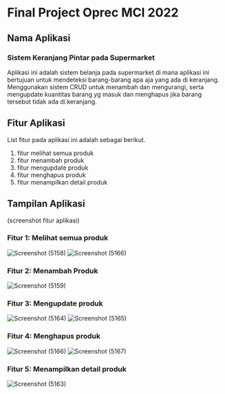 # Final Project Oprec MCI 2022

## Nama Aplikasi
### Sistem Keranjang Pintar pada Supermarket 
Aplikasi ini adalah sistem belanja pada supermarket di mana aplikasi ini bertujuan untuk
mendeteksi barang-barang apa aja yang ada di keranjang. Menggunakan sistem CRUD untuk
menambah dan mengurangi, serta mengupdate kuantitas barang yg masuk dan menghapus jika
barang tersebut tidak ada di keranjang.

## Fitur Aplikasi
List fitur pada aplikasi ini adalah sebagai berikut.
1. fitur melihat semua produk
2. fitur menambah produk
3. fitur mengupdate produk
4. fitur menghapus produk
5. fitur menampilkan detail produk

## Tampilan Aplikasi
(screenshot fitur aplikasi)
### Fitur 1: Melihat semua produk
![Screenshot (5158)](https://user-images.githubusercontent.com/70510279/176377918-9db84598-a6ac-4856-b6cc-9ae139f3a813.png)
![Screenshot (5166)](https://user-images.githubusercontent.com/70510279/176378517-412dd0b4-1edf-4720-a58f-22a4e94eb905.png)

### Fitur 2: Menambah Produk
![Screenshot (5159)](https://user-images.githubusercontent.com/70510279/176377343-e81bd780-7874-40ee-8d04-fab29b345173.png)

### Fitur 3: Mengupdate produk
![Screenshot (5164)](https://user-images.githubusercontent.com/70510279/176379015-ee960cbe-7e95-44d0-b57b-6a3de46ea4c9.png)
![Screenshot (5165)](https://user-images.githubusercontent.com/70510279/176379026-6fa5ef73-06d3-4799-8919-4ccb0b713f23.png)

### Fitur 4: Menghapus produk
![Screenshot (5166)](https://user-images.githubusercontent.com/70510279/176379167-ce0465d0-d2b5-45ce-9445-cd22f250e129.png)
![Screenshot (5167)](https://user-images.githubusercontent.com/70510279/176379179-8cc2740f-a424-466f-93df-1ba673a0798c.png)

### Fitur 5: Menampilkan detail produk
![Screenshot (5163)](https://user-images.githubusercontent.com/70510279/176379320-197a9ac3-d9aa-42d2-8630-89164ee5e5bf.png)
